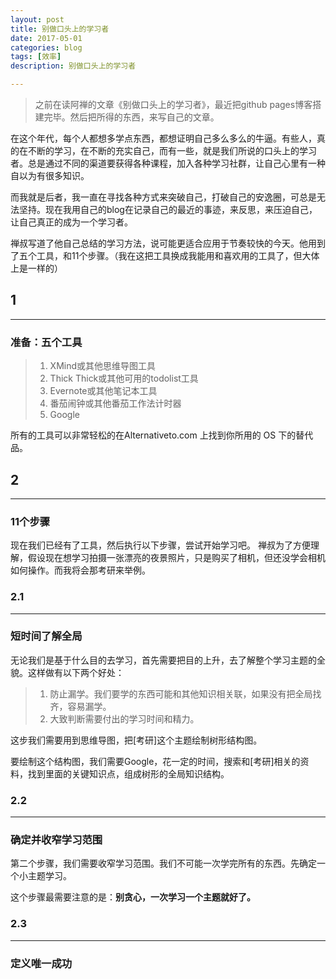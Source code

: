 ```yaml
---
layout: post
title: 别做口头上的学习者
date: 2017-05-01
categories: blog
tags: [效率]
description: 别做口头上的学习者

---
```


> 之前在读阿禅的文章《别做口头上的学习者》，最近把github pages博客搭建完毕。然后把所得的东西，来写自己的文章。

在这个年代，每个人都想多学点东西，都想证明自己多么多么的牛逼。有些人，真的在不断的学习，在不断的充实自己，而有一些，就是我们所说的口头上的学习者。总是通过不同的渠道要获得各种课程，加入各种学习社群，让自己心里有一种自以为有很多知识。  

而我就是后者，我一直在寻找各种方式来突破自己，打破自己的安逸圈，可总是无法坚持。现在我用自己的blog在记录自己的最近的事迹，来反思，来压迫自己，让自己真正的成为一个学习者。  

禅叔写道了他自己总结的学习方法，说可能更适合应用于节奏较快的今天。他用到了五个工具，和11个步骤。（我在这把工具换成我能用和喜欢用的工具了，但大体上是一样的）

## 1
* * *
### 准备：五个工具
> 1. XMind或其他思维导图工具  
> 2. Thick Thick或其他可用的todolist工具  
> 3. Evernote或其他笔记本工具  
> 4. 番茄闹钟或其他番茄工作法计时器  
> 5. Google  

所有的工具可以非常轻松的在Alternativeto.com 上找到你所用的 OS 下的替代品。

## 2
* * *
### 11个步骤
现在我们已经有了工具，然后执行以下步骤，尝试开始学习吧。
禅叔为了方便理解，假设现在想学习拍摄一张漂亮的夜景照片，只是购买了相机，但还没学会相机如何操作。而我将会那考研来举例。
### 2\.1
* * * 
### 短时间了解全局
无论我们是基于什么目的去学习，首先需要把目的上升，去了解整个学习主题的全貌。这样做有以下两个好处：  
> 1. 防止漏学。我们要学的东西可能和其他知识相关联，如果没有把全局找齐，容易漏学。
> 2. 大致判断需要付出的学习时间和精力。  

这步我们需要用到思维导图，把[考研]这个主题绘制树形结构图。   

要绘制这个结构图，我们需要Google，花一定的时间，搜索和[考研]相关的资料，找到里面的关键知识点，组成树形的全局知识结构。   

### 2\.2
* * * 
### 确定并收窄学习范围
第二个步骤，我们需要收窄学习范围。我们不可能一次学完所有的东西。先确定一个小主题学习。   

这个步骤最需要注意的是：**别贪心，一次学习一个主题就好了。**   

### 2\.3
* * * 
### 定义唯一成功



 
